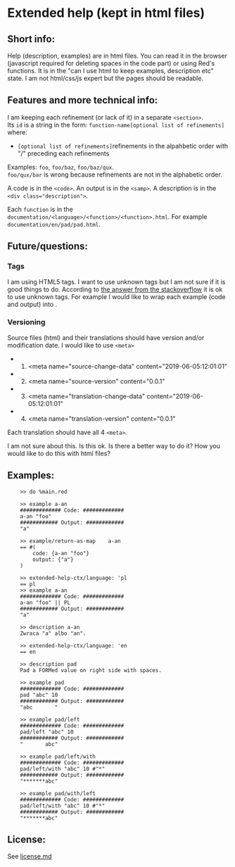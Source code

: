 # Extended help (kept in html files)

## Short info:

Help (description, examples) are in html files. You can read it in the browser (javascript required for deleting spaces in the code part) or using Red's functions.
It is in the "can I use html to keep examples, description etc" state. I am not html/css/js expert but the pages should be readable.

## Features and more technical info:

I am keeping each refinement (or lack of it) in a separate `<section>`.   
Its `id` is a string in the form: `function-name[optional list of refinements]` where:
- `[optional list of refinements]`refinements in the alpahbetic order with "/" preceding each refinements

Examples: `foo`, `foo/baz`, `foo/baz/qux`.  
`foo/qux/bar` is wrong because refinements are not in the alphabetic order.

A code is in the `<code>`.
An output is in the `<samp>`.
A description is in the `<div class="description">`.

Each `function` is in the `documentation/<language>/<function>/<function>.html`. For example `documentation/en/pad/pad.html`.

## Future/questions:

### Tags

I am using HTML5 tags. I want to use unknown tags but I am not sure if it is good things to do.
According to [the answer from the stackoverflow](https://stackoverflow.com/questions/10830682/is-it-ok-to-use-unknown-html-tags/27869027#27869027) it is ok to use unknown tags. 
For example I would like to wrap each example (code and output) into <example>. 

### Versioning

Source files (html) and their translations should have version and/or modification date. 
I would like to use `<meta>` 
- 1) <meta name="source-change-data" content="2019-06-05:12:01:01"
- 2) <meta name="source-version" content="0.0.1"
- 3) <meta name="translation-change-data" content="2019-06-05:12:01:01"
- 4) <meta name="translation-version" content="0.0.1"

Each translation should have all 4 `<meta>`.

I am not sure about this. Is this ok. Is there a better way to do it? How you would like to do this with html files?

## Examples:
```
    >> do %main.red
    
    >> example a-an
    ############# Code: #############
    a-an "foo"
    ############ Output: ############
    "a"

    >> example/return-as-map	a-an
    == #(
        code: {a-an "foo"}
        output: {"a"}
    )   
    
    >> extended-help-ctx/language: 'pl
    == pl
    >> example a-an
    ############# Code: #############
    a-an "foo" || PL
    ############ Output: ############
    "a"
    
    >> description a-an 
    Zwraca "a" albo "an".
    
    >> extended-help-ctx/language: 'en
    == en
    
    >> description pad
    Pad a FORMed value on right side with spaces.
    
    >> example pad
    ############# Code: #############
    pad "abc" 10
    ############ Output: ############
    "abc       "
    
    >> example pad/left
    ############# Code: #############
    pad/left "abc" 10
    ############ Output: ############
    "       abc"
    
    >> example pad/left/with
    ############# Code: #############
    pad/left/with "abc" 10 #"*"
    ############ Output: ############
    "*******abc"
    
    >> example pad/with/left
    ############# Code: #############
    pad/left/with "abc" 10 #"*"
    ############ Output: ############
    "*******abc"
```

## License:

See [license.md](/license.md)
